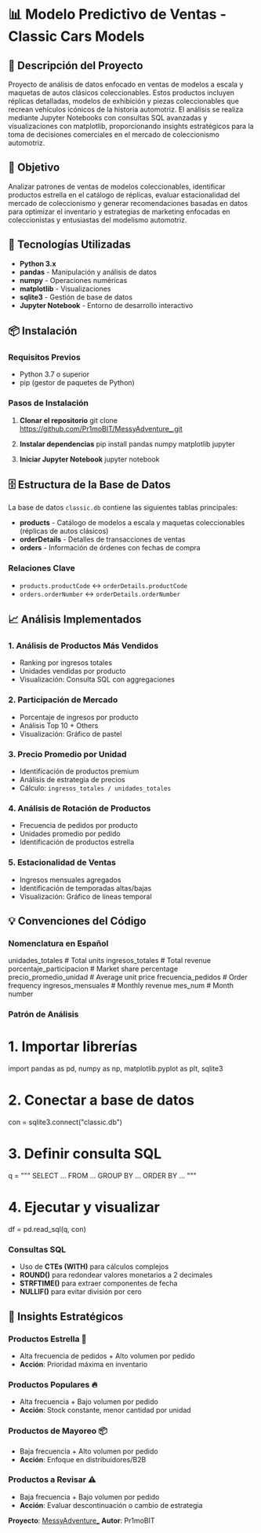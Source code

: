 # 📊 Modelo Predictivo de Ventas - Classic Cars Models

## 📝 Descripción del Proyecto

Proyecto de análisis de datos enfocado en ventas de modelos a escala y maquetas de autos clásicos coleccionables. Estos productos incluyen réplicas detalladas, modelos de exhibición y piezas coleccionables que recrean vehículos icónicos de la historia automotriz. El análisis se realiza mediante Jupyter Notebooks con consultas SQL avanzadas y visualizaciones con matplotlib, proporcionando insights estratégicos para la toma de decisiones comerciales en el mercado de coleccionismo automotriz.

## 🎯 Objetivo

Analizar patrones de ventas de modelos coleccionables, identificar productos estrella en el catálogo de réplicas, evaluar estacionalidad del mercado de coleccionismo y generar recomendaciones basadas en datos para optimizar el inventario y estrategias de marketing enfocadas en coleccionistas y entusiastas del modelismo automotriz.

## 🔧 Tecnologías Utilizadas

- **Python 3.x**
- **pandas** - Manipulación y análisis de datos
- **numpy** - Operaciones numéricas
- **matplotlib** - Visualizaciones
- **sqlite3** - Gestión de base de datos
- **Jupyter Notebook** - Entorno de desarrollo interactivo

## 📦 Instalación

### Requisitos Previos
- Python 3.7 o superior
- pip (gestor de paquetes de Python)

### Pasos de Instalación

1. **Clonar el repositorio**
git clone https://github.com/Pr1moBIT/MessyAdventure_.git

2. **Instalar dependencias**
pip install pandas numpy matplotlib jupyter

3. **Iniciar Jupyter Notebook**
jupyter notebook

## 🗄️ Estructura de la Base de Datos

La base de datos `classic.db` contiene las siguientes tablas principales:

- **products** - Catálogo de modelos a escala y maquetas coleccionables (réplicas de autos clásicos)
- **orderDetails** - Detalles de transacciones de ventas
- **orders** - Información de órdenes con fechas de compra

### Relaciones Clave
- `products.productCode` ↔ `orderDetails.productCode`
- `orders.orderNumber` ↔ `orderDetails.orderNumber`

## 📈 Análisis Implementados

### 1. **Análisis de Productos Más Vendidos**
- Ranking por ingresos totales
- Unidades vendidas por producto
- Visualización: Consulta SQL con aggregaciones

### 2. **Participación de Mercado**
- Porcentaje de ingresos por producto
- Análisis Top 10 + Others
- Visualización: Gráfico de pastel

### 3. **Precio Promedio por Unidad**
- Identificación de productos premium
- Análisis de estrategia de precios
- Cálculo: `ingresos_totales / unidades_totales`

### 4. **Análisis de Rotación de Productos**
- Frecuencia de pedidos por producto
- Unidades promedio por pedido
- Identificación de productos estrella

### 5. **Estacionalidad de Ventas**
- Ingresos mensuales agregados
- Identificación de temporadas altas/bajas
- Visualización: Gráfico de líneas temporal

## 💡 Convenciones del Código

### Nomenclatura en Español
unidades_totales          # Total units
ingresos_totales          # Total revenue
porcentaje_participacion  # Market share percentage
precio_promedio_unidad    # Average unit price
frecuencia_pedidos        # Order frequency
ingresos_mensuales        # Monthly revenue
mes_num                   # Month number

### Patrón de Análisis
# 1. Importar librerías
import pandas as pd, numpy as np, matplotlib.pyplot as plt, sqlite3

# 2. Conectar a base de datos
con = sqlite3.connect("classic.db")

# 3. Definir consulta SQL
q = """
SELECT ...
FROM ...
GROUP BY ...
ORDER BY ...
"""

# 4. Ejecutar y visualizar
df = pd.read_sql(q, con)

### Consultas SQL
- Uso de **CTEs (WITH)** para cálculos complejos
- **ROUND()** para redondear valores monetarios a 2 decimales
- **STRFTIME()** para extraer componentes de fecha
- **NULLIF()** para evitar división por cero

## 🎯 Insights Estratégicos

### Productos Estrella 🌟
- Alta frecuencia de pedidos + Alto volumen por pedido
- **Acción**: Prioridad máxima en inventario

### Productos Populares 🔥
- Alta frecuencia + Bajo volumen por pedido
- **Acción**: Stock constante, menor cantidad por unidad

### Productos de Mayoreo 📦
- Baja frecuencia + Alto volumen por pedido
- **Acción**: Enfoque en distribuidores/B2B

### Productos a Revisar ⚠️
- Baja frecuencia + Bajo volumen por pedido
- **Acción**: Evaluar descontinuación o cambio de estrategia


**Proyecto**: [MessyAdventure_](https://github.com/Pr1moBIT/MessyAdventure_)
**Autor**: Pr1moBIT
